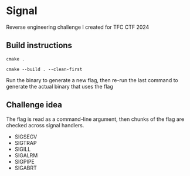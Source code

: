 # Signal

Reverse engineering challenge I created for TFC CTF 2024

## Build instructions

`cmake .`

`cmake --build . --clean-first`

Run the binary to generate a new flag, then re-run the last command
to generate the actual binary that uses the flag

## Challenge idea

The flag is read as a command-line argument, then chunks of the flag
are checked across signal handlers.

- SIGSEGV
- SIGTRAP
- SIGILL
- SIGALRM
- SIGPIPE
- SIGABRT
